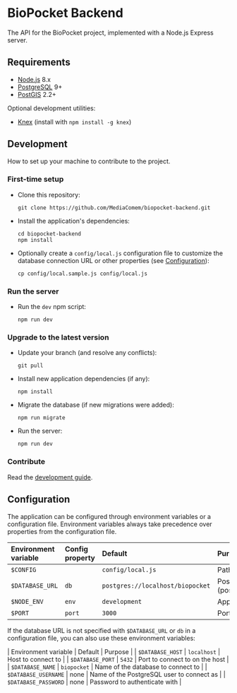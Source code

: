 # BioPocket Backend

The API for the BioPocket project, implemented with a Node.js Express server.



## Requirements

* [Node.js][node] 8.x
* [PostgreSQL][postgresql] 9+
* [PostGIS][postgis] 2.2+

Optional development utilities:

* [Knex][knex] (install with `npm install -g knex`)



## Development

How to set up your machine to contribute to the project.

### First-time setup

* Clone this repository:

      git clone https://github.com/MediaComem/biopocket-backend.git

* Install the application's dependencies:

      cd biopocket-backend
      npm install

* Optionally create a `config/local.js` configuration file to customize the
  database connection URL or other properties (see [Configuration][config]):

      cp config/local.sample.js config/local.js

### Run the server

* Run the `dev` npm script:

      npm run dev

### Upgrade to the latest version

* Update your branch (and resolve any conflicts):

      git pull

* Install new application dependencies (if any):

      npm install

* Migrate the database (if new migrations were added):

      npm run migrate

* Run the server:

      npm run dev

### Contribute

Read the [development guide][dev-guide].



## Configuration

The application can be configured through environment variables or a configuration file.
Environment variables always take precedence over properties from the
configuration file.

| Environment variable | Config property | Default                          | Purpose                                                                               |
| :---                 | :---            | :---                             | :---                                                                                  |
| `$CONFIG`            |                 | `config/local.js`                | Path to the local configuration file to load                                          |
| `$DATABASE_URL`      | `db`            | `postgres://localhost/biopocket` | PostgreSQL database URL to connect to (postgres://username:password@host:port/dbname) |
| `$NODE_ENV`          | `env`           | `development`                    | Application environment (`development` or `production`)                               |
| `$PORT`              | `port`          | `3000`                           | Port to run the Node.js Express server on                                             |

If the database URL is not specified with `$DATABASE_URL` or `db` in a configuration file, you can also use these environment variables:

| Environment variable | Default     | Purpose                                   |
| `$DATABASE_HOST`     | `localhost` | Host to connect to                        |
| `$DATABASE_PORT`     | `5432`      | Port to connect to on the host            |
| `$DATABASE_NAME`     | `biopocket` | Name of the database to connect to        |
| `$DATABASE_USERNAME` | none        | Name of the PostgreSQL user to connect as |
| `$DATABASE_PASSWORD` | none        | Password to authenticate with             |



[config]: #configuration
[dev-guide]: DEVELOPMENT.md
[knex]: http://knexjs.org
[node]: https://nodejs.org
[postgis]: http://postgis.net
[postgresql]: https://www.postgresql.org
